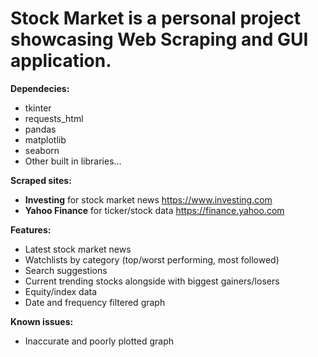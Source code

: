 # Stock Market is a personal project showcasing Web Scraping and GUI application.

**Dependecies:**
 - tkinter
 - requests_html
 - pandas
 - matplotlib
 - seaborn
 - Other built in libraries...

**Scraped sites:**
- __Investing__ for stock market news https://www.investing.com
- __Yahoo Finance__ for ticker/stock data https://finance.yahoo.com


**Features:**
- Latest stock market news
- Watchlists by category (top/worst performing, most followed)
- Search suggestions
- Current trending stocks alongside with biggest gainers/losers
- Equity/index data
- Date and frequency filtered graph

**Known issues:**
- Inaccurate and poorly plotted graph
